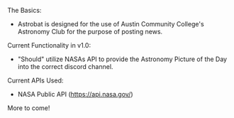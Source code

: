 The Basics:
- Astrobat is designed for the use of Austin Community College's Astronomy Club for the purpose of posting news. 

Current Functionality in v1.0:
- "Should" utilize NASAs API to provide the Astronomy Picture of the Day into the correct discord channel.

Current APIs Used:
- NASA Public API (https://api.nasa.gov/)

More to come!
